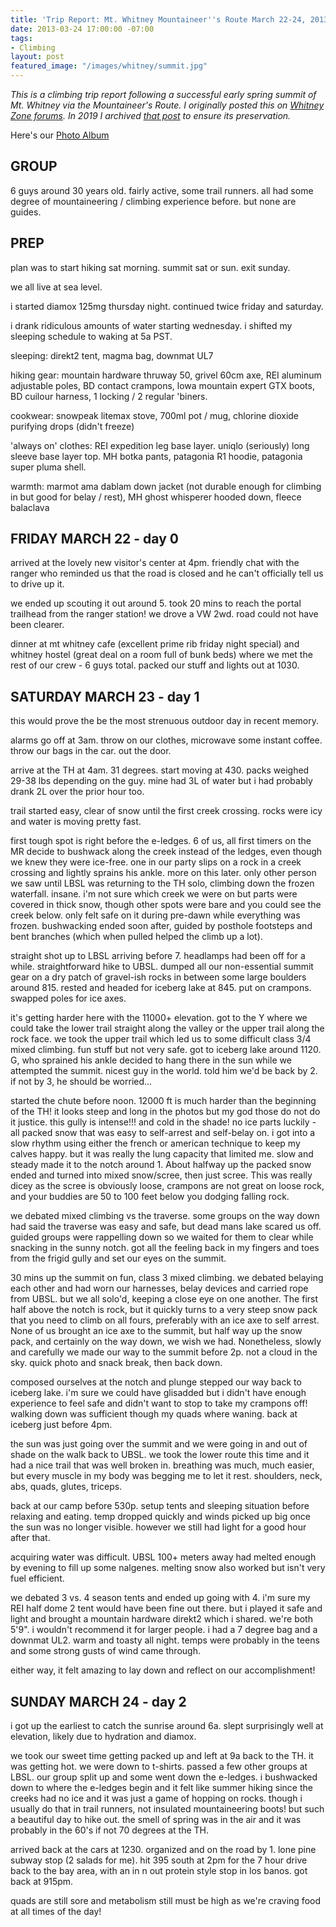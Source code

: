 ```yaml
---
title: 'Trip Report: Mt. Whitney Mountaineer''s Route March 22-24, 2013'
date: 2013-03-24 17:00:00 -07:00
tags:
- Climbing
layout: post
featured_image: "/images/whitney/summit.jpg"
---
```


_This is a climbing trip report following a successful early spring summit of Mt. Whitney via the Mountaineer's Route. I originally posted this on [Whitney Zone forums](http://www.whitneyzone.com). In 2019 I archived [that post](http://www.whitneyzone.com/wz/ubbthreads.php/topics/30565/Mountaineer's_Route_March_22-2) to ensure its preservation._

Here's our [Photo Album](https://www.facebook.com/scott.shapiro/media_set?set=a.10101507106917484.1073741825.3301102&type=1&l=2fcec9433d)

## GROUP

6 guys around 30 years old. fairly active, some trail runners. all had some degree of mountaineering / climbing experience before. but none are guides.

## PREP

plan was to start hiking sat morning. summit sat or sun. exit sunday.

we all live at sea level.

i started diamox 125mg thursday night. continued twice friday and saturday.

i drank ridiculous amounts of water starting wednesday. i shifted my sleeping schedule to waking at 5a PST.

sleeping: direkt2 tent, magma bag, downmat UL7

hiking gear: mountain hardware thruway 50, grivel 60cm axe, REI aluminum adjustable poles, BD contact crampons, lowa mountain expert GTX boots, BD cuilour harness, 1 locking / 2 regular 'biners.

cookwear: snowpeak litemax stove, 700ml pot / mug, chlorine dioxide purifying drops (didn't freeze)

'always on' clothes: REI expedition leg base layer. uniqlo (seriously) long sleeve base layer top. MH botka pants, patagonia R1 hoodie, patagonia super pluma shell.

warmth: marmot ama dablam down jacket (not durable enough for climbing in but good for belay / rest), MH ghost whisperer hooded down, fleece balaclava

## FRIDAY MARCH 22 - day 0

arrived at the lovely new visitor's center at 4pm. friendly chat with the ranger who reminded us that the road is closed and he can't officially tell us to drive up it.

we ended up scouting it out around 5. took 20 mins to reach the portal trailhead from the ranger station! we drove a VW 2wd. road could not have been clearer.

dinner at mt whitney cafe (excellent prime rib friday night special) and whitney hostel (great deal on a room full of bunk beds) where we met the rest of our crew - 6 guys total. packed our stuff and lights out at 1030.

## SATURDAY MARCH 23 - day 1

this would prove the be the most strenuous outdoor day in recent memory.

alarms go off at 3am. throw on our clothes, microwave some instant coffee. throw our bags in the car. out the door.

arrive at the TH at 4am. 31 degrees. start moving at 430. packs weighed 29-38 lbs depending on the guy. mine had 3L of water but i had probably drank 2L over the prior hour too.

trail started easy, clear of snow until the first creek crossing. rocks were icy and water is moving pretty fast.

first tough spot is right before the e-ledges. 6 of us, all first timers on the MR decide to bushwack along the creek instead of the ledges, even though we knew they were ice-free. one in our party slips on a rock in a creek crossing and lightly sprains his ankle. more on this later. only other person we saw until LBSL was returning to the TH solo, climbing down the frozen waterfall. insane. i'm not sure which creek we were on but parts were covered in thick snow, though other spots were bare and you could see the creek below. only felt safe on it during pre-dawn while everything was frozen. bushwacking ended soon after, guided by posthole footsteps and bent branches (which when pulled helped the climb up a lot).

straight shot up to LBSL arriving before 7. headlamps had been off for a while. straightforward hike to UBSL. dumped all our non-essential summit gear on a dry patch of gravel-ish rocks in between some large boulders around 815. rested and headed for iceberg lake at 845. put on crampons. swapped poles for ice axes.

it's getting harder here with the 11000+ elevation. got to the Y where we could take the lower trail straight along the valley or the upper trail along the rock face. we took the upper trail which led us to some difficult class 3/4 mixed climbing. fun stuff but not very safe. got to iceberg lake around 1120. G, who sprained his ankle decided to hang there in the sun while we attempted the summit. nicest guy in the world. told him we'd be back by 2. if not by 3, he should be worried...

started the chute before noon. 12000 ft is much harder than the beginning of the TH! it looks steep and long in the photos but my god those do not do it justice. this gully is intense!!! and cold in the shade! no ice parts luckily - all packed snow that was easy to self-arrest and self-belay on. i got into a slow rhythm using either the french or american technique to keep my calves happy. but it was really the lung capacity that limited me. slow and steady made it to the notch around 1. About halfway up the packed snow ended and turned into mixed snow/scree, then just scree. This was really dicey as the scree is obviously loose, crampons are not great on loose rock, and your buddies are 50 to 100 feet below you dodging falling rock.

we debated mixed climbing vs the traverse. some groups on the way down had said the traverse was easy and safe, but dead mans lake scared us off. guided groups were rappelling down so we waited for them to clear while snacking in the sunny notch. got all the feeling back in my fingers and toes from the frigid gully and set our eyes on the summit.

30 mins up the summit on fun, class 3 mixed climbing. we debated belaying each other and had worn our harnesses, belay devices and carried rope from UBSL. but we all solo'd, keeping a close eye on one another. The first half above the notch is rock, but it quickly turns to a very steep snow pack that you need to climb on all fours, preferably with an ice axe to self arrest. None of us brought an ice axe to the summit, but half way up the snow pack, and certainly on the way down, we wish we had. Nonetheless, slowly and carefully we made our way to the summit before 2p. not a cloud in the sky. quick photo and snack break, then back down.

composed ourselves at the notch and plunge stepped our way back to iceberg lake. i'm sure we could have glisadded but i didn't have enough experience to feel safe and didn't want to stop to take my crampons off! walking down was sufficient though my quads where waning. back at iceberg just before 4pm.

the sun was just going over the summit and we were going in and out of shade on the walk back to UBSL. we took the lower route this time and it had a nice trail that was well broken in. breathing was much, much easier, but every muscle in my body was begging me to let it rest. shoulders, neck, abs, quads, glutes, triceps.

back at our camp before 530p. setup tents and sleeping situation before relaxing and eating. temp dropped quickly and winds picked up big once the sun was no longer visible. however we still had light for a good hour after that.

acquiring water was difficult. UBSL 100+ meters away had melted enough by evening to fill up some nalgenes. melting snow also worked but isn't very fuel efficient.

we debated 3 vs. 4 season tents and ended up going with 4. i'm sure my REI half dome 2 tent would have been fine out there. but i played it safe and light and brought a mountain hardware direkt2 which i shared. we're both 5'9". i wouldn't recommend it for larger people. i had a 7 degree bag and a downmat UL2. warm and toasty all night. temps were probably in the teens and some strong gusts of wind came through.

either way, it felt amazing to lay down and reflect on our accomplishment!

## SUNDAY MARCH 24 - day 2

i got up the earliest to catch the sunrise around 6a. slept surprisingly well at elevation, likely due to hydration and diamox.

we took our sweet time getting packed up and left at 9a back to the TH. it was getting hot. we were down to t-shirts. passed a few other groups at LBSL. our group split up and some went down the e-ledges. i bushwacked down to where the e-ledges begin and it felt like summer hiking since the creeks had no ice and it was just a game of hopping on rocks. though i usually do that in trail runners, not insulated mountaineering boots! but such a beautiful day to hike out. the smell of spring was in the air and it was probably in the 60's if not 70 degrees at the TH.

arrived back at the cars at 1230. organized and on the road by 1. lone pine subway stop (2 salads for me). hit 395 south at 2pm for the 7 hour drive back to the bay area, with an in n out protein style stop in los banos. got back at 915pm.

quads are still sore and metabolism still must be high as we're craving food at all times of the day!
